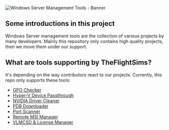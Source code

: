 ![Windows Server Management Tools - Banner](https://github.com/TheFlightSims/windowsserver-mgmttools/blob/master/banner.png?raw=true)

## Some introductions in this project

Windows Server management tools are the collection of various projects by many developers. Mainly this repository only contains high quality projects, then we move them under our support.

## What are tools supporting by TheFlightSims?

It's depending on the way contributors react to our projects. Currently, this repo only supports these tools:

* [GPO Checker](https://github.com/TheFlightSims/windowsserver-mgmttools/wiki/GPO-Checker)
* [Hyper-V Device Passthrough](https://github.com/TheFlightSims/windowsserver-mgmttools/wiki/Hyper-V-Passthrough-Device)
* [NVIDIA Driver Cleaner](https://github.com/TheFlightSims/windowsserver-mgmttools/wiki/NVIDIA-Driver-Cleaner)
* [PDB Downloader](https://github.com/TheFlightSims/windowsserver-mgmttools/wiki/PDB-Downloader)
* [Port Scanner](https://github.com/TheFlightSims/windowsserver-mgmttools/wiki/Port-Scanner)
* [Remote MSI Manager](https://github.com/TheFlightSims/windowsserver-mgmttools/wiki/Remote-MSI-Manager)
* [VLMCSD & License Manager](https://github.com/TheFlightSims/windowsserver-mgmttools/wiki/VLMCSD-&-License-Manager)

